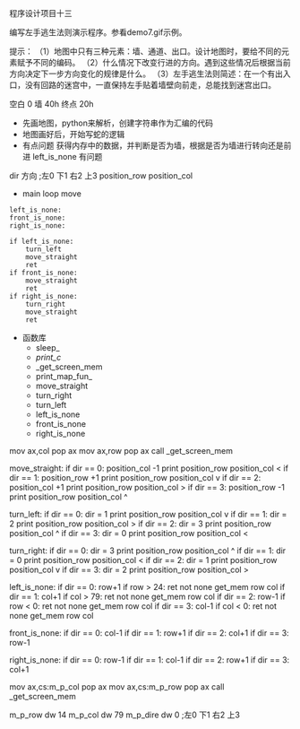 
程序设计项目十三
    
编写左手逃生法则演示程序。参看demo7.gif示例。
    
提示：
（1）地图中只有三种元素：墙、通道、出口。设计地图时，要给不同的元素赋予不同的编码。
（2）什么情况下改变行进的方向。遇到这些情况后根据当前方向决定下一步方向变化的规律是什么。
（3）左手逃生法则简述：在一个有出入口，没有回路的迷宫中，一直保持左手贴着墙壁向前走，总能找到迷宫出口。

空白  0
墙    40h
终点  20h

* 先画地图，python来解析，创建字符串作为汇编的代码
* 地图画好后，开始写蛇的逻辑
* 有点问题 获得内存中的数据，并判断是否为墙，根据是否为墙进行转向还是前进 left_is_none 有问题

dir 方向 ;左0 下1 右2 上3
position_row
position_col

* main loop move
```
left_is_none:
front_is_none:
right_is_none:

if left_is_none:
    turn_left
    move_straight
    ret
if front_is_none:
    move_straight
    ret
if right_is_none:
    turn_right
    move_straight
    ret
```

* 函数库
    * sleep_
    * _print_c_
    * _get_screen_mem
    * print_map_fun_
    * move_straight
    * turn_right
    * turn_left
    * left_is_none
    * front_is_none
    * right_is_none

mov ax,col
pop ax
mov ax,row
pop ax
call _get_screen_mem


move_straight:
    if dir == 0:
        position_col -1
        print position_row position_col <
    if dir == 1:
        position_row +1
        print position_row position_col v
    if dir == 2:
        position_col +1
        print position_row position_col >
    if dir == 3:
        position_row -1
        print position_row position_col ^

turn_left:
    if dir == 0:
        dir = 1
        print position_row position_col v
    if dir == 1:
        dir = 2
        print position_row position_col >
    if dir == 2:
        dir = 3
        print position_row position_col ^
    if dir == 3:
        dir = 0
        print position_row position_col <

turn_right:
    if dir == 0:
        dir = 3
        print position_row position_col ^
    if dir == 1:
        dir = 0
        print position_row position_col <
    if dir == 2:
        dir = 1
        print position_row position_col v
    if dir == 3:
        dir = 2
        print position_row position_col >

left_is_none:
    if dir == 0:
        row+1
        if row > 24:
            ret not none
        get_mem row col
    if dir == 1:
        col+1
        if col > 79:
            ret not none
        get_mem row col
    if dir == 2:
        row-1
        if row < 0:
            ret not none
        get_mem row col
    if dir == 3:
        col-1
        if col < 0:
            ret not none
        get_mem row col

front_is_none:
    if dir == 0:
        col-1
    if dir == 1:
        row+1
    if dir == 2:
        col+1
    if dir == 3:
        row-1

right_is_none:
    if dir == 0:
        row-1
    if dir == 1:
        col-1
    if dir == 2:
        row+1
    if dir == 3:
        col+1

mov ax,cs:m_p_col
pop ax
mov ax,cs:m_p_row
pop ax
call _get_screen_mem

m_p_row dw 14
m_p_col dw 79
m_p_dire dw 0 ;左0 下1 右2 上3
